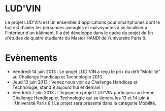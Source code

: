 # LUD'VIN 

Le projet LUD'VIN est un ensemble d'applications pour smartphones dont le but est d'aider les personnes aveugles et malvoyantes à se localiser à l'intérieur d'un bâtiment. Il a été développé dans le cadre du projet de fin d'études de quatre étudiants du Master HANDI de l'université Paris 8.


# Evènements

* Vendredi 14 juin 2013 : Le projet LUD'VIN a reçu le prix du défi "Mobilité" au Challenge Handicap et Technologie 2013.
* Jeud 13 juin 2013 : Venez nous voir au Challenge Handicap et Technologie, stand 9 aujourd'hui et demain !
* Vendredi 7 juin 2013 : L'équipe du projet LUD'VIN participera au 5ème Challenge Handicap et Technologie qui se tiendra les 13 et 14 juin à l'Université Paris 8 ! Le projet sera présenté dans la catégorie Mobilité.

